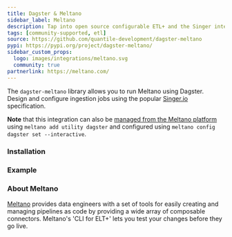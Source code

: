 ```yaml
---
title: Dagster & Meltano
sidebar_label: Meltano
description: Tap into open source configurable ETL+ and the Singer integration library.
tags: [community-supported, etl]
source: https://github.com/quantile-development/dagster-meltano
pypi: https://pypi.org/project/dagster-meltano/
sidebar_custom_props:
  logo: images/integrations/meltano.svg
  community: true
partnerlink: https://meltano.com/
---
```


The `dagster-meltano` library allows you to run Meltano using Dagster. Design and configure ingestion jobs using the popular [Singer.io](https://singer.io) specification.

**Note** that this integration can also be [managed from the Meltano platform](https://hub.meltano.com/utilities/dagster/) using `meltano add utility dagster` and configured using `meltano config dagster set --interactive`.

### Installation

<PackageInstallInstructions packageName="dagster-meltano" />

### Example

<CodeExample path="docs_snippets/docs_snippets/integrations/meltano.py" language="python" />

### About Meltano

[Meltano](https://meltano.com/) provides data engineers with a set of tools for easily creating and managing pipelines as code by providing a wide array of composable connectors. Meltano's 'CLI for ELT+' lets you test your changes before they go live.
